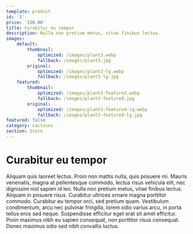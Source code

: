 ```yaml
---
template: product
id: '3'
price: '150.00'
title: Curabitur eu tempor
description: Nulla non pretium metus, vitae finibus lectus.
images:
    default:
        thumbnail:
            optimized: /images/plant3.webp
            fallback: /images/plant3.jpg
        original:
            optimized: /images/plant3-lg.webp
            fallback: /images/plant3-lg.jpg
    featured: 
        thumbnail:
            optimized: /images/plant3-featured.webp
            fallback: /images/plant3-featured.jpg
        original:
            optimized: /images/plant3-featured-lg.webp
            fallback: /images/plant3-featured-lg.jpg
featured: false
category: cactuses
section: Store
---
```


# Curabitur eu tempor

Aliquam quis laoreet lectus. Proin non mattis nulla, quis posuere mi. Mauris venenatis, magna at pellentesque commodo, lectus risus vehicula elit, nec dignissim nisl sapien id leo. Nulla non pretium metus, vitae finibus lectus. Aliquam in posuere risus. Curabitur ultrices ornare magna porttitor commodo. Curabitur eu tempor orci, sed pretium quam. Vestibulum condimentum, arcu nec pulvinar fringilla, lorem odio varius arcu, in porta tellus eros sed neque. Suspendisse efficitur eget erat sit amet efficitur. Proin maximus nibh eu sapien consequat, non porttitor risus consequat. Donec maximus odio sed nibh convallis luctus.